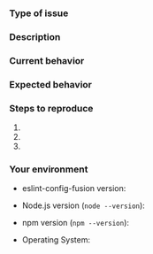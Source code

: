 <!--
  Thank you for taking the time to submit an issue.

  Before opening a new issue, please search existing issues (https://github.com/fusionjs/eslint-config-fusion/issues)
  to double-check your issue isn't already known.

  To make it easier for us to help you — please follow the suggested format below.
-->

<!--- Provide a general summary of the issue in the title -->

### Type of issue

<!-- Feature request or bug -->

### Description

<!--- Describe the issue or the enhancement you want to see. -->

### Current behavior

<!--- What happens. -->

### Expected behavior

<!--- What should happen. -->

### Steps to reproduce

1.
2.
3.

### Your environment

* eslint-config-fusion version:

* Node.js version (`node --version`):

* npm version (`npm --version`):

* Operating System: